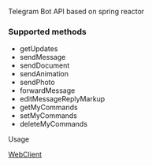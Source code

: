Telegram Bot API based on spring reactor

### Supported methods

- getUpdates
- sendMessage
- sendDocument
- sendAnimation
- sendPhoto
- forwardMessage
- editMessageReplyMarkup
- getMyCommands
- setMyCommands
- deleteMyCommands

Usage

[WebClient](./src/main/java/com/motokyi/tg/botapi/webclient/BotWebClient.java)